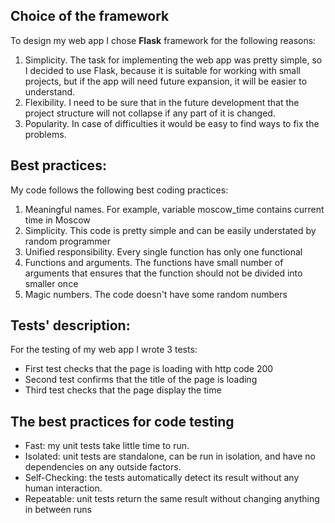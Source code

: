 ## Choice of the framework
To design my web app I chose **Flask** framework for the following reasons:
1. Simplicity. The task for implementing the web app was pretty simple, so I decided to use Flask, 
   because it is suitable for working with small projects, but if the app will need future expansion, it will be easier 
   to understand.
2. Flexibility. I need to be sure that in the future development that the project structure will not collapse 
   if any part of it is changed.
3. Popularity. In case of difficulties it would be easy to find ways to fix the problems.

## Best practices:
My code follows the following best coding practices:
1. Meaningful names. For example, variable moscow_time contains current time in Moscow
2. Simplicity. This code is pretty simple and can be easily understated by random programmer
3. Unified responsibility. Every single function has only one functional
4. Functions and arguments. The functions have small number of arguments that ensures that the function 
   should not be divided into smaller once 
5. Magic numbers. The code doesn't have some random numbers


## Tests' description:
For the testing of my web app I wrote 3 tests:

- First test checks that the page is loading with http code 200
- Second test confirms that the title of the page is loading
- Third test checks that the page display the time

## The best practices for code testing
- Fast: my unit tests take little time to run.
- Isolated: unit tests are standalone, can be run in isolation, and have no dependencies on any outside factors.
- Self-Checking: the tests automatically detect its result without any human interaction.
- Repeatable: unit tests return the same result without changing anything in between runs